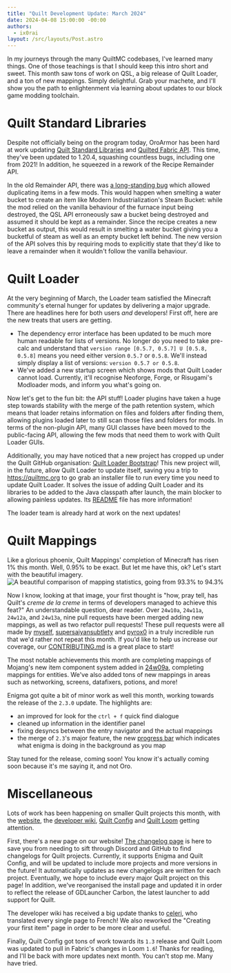```yaml
---
title: "Quilt Development Update: March 2024"
date: 2024-04-08 15:00:00 -00:00
authors:
  - ix0rai
layout: /src/layouts/Post.astro
---
```


In my journeys through the many QuiltMC codebases, I've learned many things. One of those teachings is that I should keep this intro short and sweet. This month saw tons of work on QSL, a big release of Quilt Loader, and a ton of new mappings. Simply delightful. Grab your machete, and I'll show you the path to enlightenment via learning about updates to our block game modding toolchain.

<!-- MORE -->

# Quilt Standard Libraries
Despite not officially being on the program today, OroArmor has been hard at work updating [Quilt Standard Libraries](https://github.com/QuiltMC/quilt-standard-libraries) and [Quilted Fabric API](https://github.com/QuiltMC/quilted-fabric-api). This time, they've been updated to 1.20.4, squashing countless bugs, including one from 2021! In addition, he squeezed in a rework of the Recipe Remainder API.

In the old Remainder API, there was [a long-standing bug](https://github.com/QuiltMC/quilt-standard-libraries/issues/251) which allowed duplicating items in a few mods. This would happen when smelting a water bucket to create an item like Modern Industrialization's Steam Bucket: while the mod relied on the vanilla behaviour of the furnace input being destroyed, the QSL API erroneously saw a bucket being destroyed and assumed it should be kept as a remainder. Since the recipe creates a new bucket as output, this would result in smelting a water bucket giving you a bucketful of steam as well as an empty bucket left behind. The new version of the API solves this by requiring mods to explicitly state that they'd like to leave a remainder when it wouldn't follow the vanilla behaviour.

# Quilt Loader
At the very beginning of March, the Loader team satisfied the Minecraft community's eternal hunger for updates by delivering a major upgrade. There are headlines here for both users *and* developers! First off, here are the new treats that users are getting.
- The dependency error interface has been updated to be much more human readable for lists of versions. No longer do you need to take pre-calc and understand that `version range [0.5.7, 0.5.7] U [0.5.8, 0.5.8]` means you need either version `0.5.7` or `0.5.8`. We'll instead simply display a list of versions: `version 0.5.7 or 0.5.8`.
- We've added a new startup screen which shows mods that Quilt Loader cannot load. Currently, it'll recognise Neoforge, Forge, or Risugami's Modloader mods, and inform you what's going on.

Now let's get to the fun bit: the API stuff! Loader plugins have taken a huge step towards stability with the merge of the path retention system, which means that loader retains information on files and folders after finding them, allowing plugins loaded later to still scan those files and folders for mods. In terms of the non-plugin API, many GUI classes have been moved to the public-facing API, allowing the few mods that need them to work with Quilt Loader GUIs.

Additionally, you may have noticed that a new project has cropped up under the Quilt GitHub organisation: [Quilt Loader Bootstrap](https://github.com/QuiltMC/quilt-loader-bootstrap)! This new project will, in the future, allow Quilt Loader to update itself, saving you a trip to https://quiltmc.org to go grab an installer file to run every time you need to update Quilt Loader. It solves the issue of adding Quilt Loader and its libraries to be added to the Java classpath after launch, the main blocker to allowing painless updates. Its [README](https://github.com/QuiltMC/quilt-loader-bootstrap?tab=readme-ov-file#quilt-loader-bootstrap) file has more information!

The loader team is already hard at work on the next updates!

# Quilt Mappings
Like a glorious phoenix, Quilt Mappings' completion of Minecraft has risen 1% this month. Well, 0.95% to be exact. But let me have this, ok? Let's start with the beautiful imagery.
![A beautiful comparison of mapping statistics, going from 93.3% to 94.3%](/assets/img/writing/blog/2024-04-08-quilt-update/mapping-comparison.png)

Now I know, looking at that image, your first thought is "how, pray tell, has Quilt's *creme de la creme* in terms of developers managed to achieve this feat?" An understandable question, dear reader. Over `24w10a`, `24w11a`, `24w12a`, and `24w13a`, nine pull requests have been merged adding new mappings, as well as two refactor pull requests! These pull requests were all made by [myself](https://github.com/ix0rai), [supersaiyansubtlety](https://github.com/supersaiyansubtlety) and [pyrox0](https://github.com/pyrox0) in a truly incredible run that we'd rather not repeat this month. If you'd like to help us increase our coverage, our [CONTRIBUTING.md](https://github.com/QuiltMC/quilt-mappings/blob/HEAD/CONTRIBUTING.md) is a great place to start!

The most notable achievements this month are completing mappings of Mojang's new item component system added in [24w09a](https://quiltmc.org/en/mc-patchnotes/#24w09a), completing mappings for entities. We've also added tons of new mappings in areas such as networking, screens, datafixers, potions, and more!

Enigma got quite a bit of minor work as well this month, working towards the release of the `2.3.0` update. The highlights are:
- an improved for look for the `ctrl + f` quick find dialogue
- cleaned up information in the identifier panel
- fixing desyncs between the entry navigator and the actual mappings
- the merge of `2.3`'s major feature, the new [progress bar](https://github.com/QuiltMC/enigma/pull/183) which indicates what enigma is doing in the background as you map

Stay tuned for the release, coming soon! You know it's actually coming soon because it's me saying it, and not Oro.

# Miscellaneous

Lots of work has been happening on smaller Quilt projects this month, with the [website](https://quiltmc.org), the [developer wiki](https://wiki.quiltmc.org/en), [Quilt Config](https://github.com/QuiltMC/quilt-config) and [Quilt Loom](https://github.com/QuiltMC/quilt-loom) getting attention.

First, there's a new page on our website! [The changelog page](https://quiltmc.org/en/changelog/) is here to save you from needing to sift through Discord and GitHub to find changelogs for Quilt projects. Currently, it supports Enigma and Quilt Config, and will be updated to include more projects and more versions in the future! It automatically updates as new changelogs are written for each project. Eventually, we hope to include every major Quilt project on this page! In addition, we've reorganised the install page and updated it in order to reflect the release of GDLauncher Carbon, the latest launcher to add support for Quilt.

The developer wiki has received a big update thanks to [celeri](https://github.com/c-leri), who translated every single page to French! We also reworked the "Creating your first item" page in order to be more clear and useful.

Finally, Quilt Config got tons of work towards its `1.3` release and Quilt Loom was updated to pull in Fabric's changes in Loom `1.6`! Thanks for reading, and I'll be back with more updates next month. You can't stop me. Many have tried.
